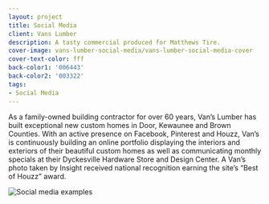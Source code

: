 ```yaml
---
layout: project
title: Social Media
client: Vans Lumber
description: A tasty commercial produced for Matthews Tire.
cover-image: vans-lumber-social-media/vans-lumber-social-media-cover
cover-text-color: fff
back-color1: '006443'
back-color2: '003322'
tags:
- Social Media
---
```


As a family-owned building contractor for over 60 years, Van’s Lumber has built exceptional new custom homes in Door, Kewaunee and Brown Counties. With an active presence on Facebook, Pinterest and Houzz, Van’s is continuously building an online portfolio displaying the interiors and exteriors of their beautiful custom homes as well as communicating monthly specials at their Dyckesville Hardware Store and Design Center. A Van’s photo taken by Insight received national recognition earning the site’s “Best of Houzz” award.

<div>
<img data-aos="fade-up"
alt="Social media examples" src="/img/projects/vans-lumber-social-media/vans-lumber-social-media-examples.jpg"
srcset="/img/projects/vans-lumber-social-media/vans-lumber-social-media-examples-2400.jpg 2400w,
/img/projects/vans-lumber-social-media/vans-lumber-social-media-examples-1800.jpg 1800w,
/img/projects/vans-lumber-social-media/vans-lumber-social-media-examples-1200.jpg 1200w,
/img/projects/vans-lumber-social-media/vans-lumber-social-media-examples-900.jpg 900w,
/img/projects/vans-lumber-social-media/vans-lumber-social-media-examples-600.jpg 600w,
/img/projects/vans-lumber-social-media/vans-lumber-social-media-examples-400.jpg 400w" />
</div>

